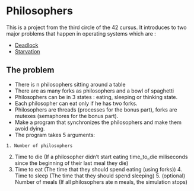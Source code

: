 # Philosophers

This is a project from the third circle of the 42 cursus. It introduces to two major problems that happen in operating systems which are :
- [Deadlock](https://www.geeksforgeeks.org/introduction-of-deadlock-in-operating-system/)
- [Starvation](https://en.wikipedia.org/wiki/Starvation_(computer_science))


## The problem 
   * There is n philosophers sitting around a table
   * There are as many forks as philosophers and a bowl of spaghetti
   * Philosophers can be in 3 states : eating, sleeping or thinking state.
   * Each philosopher can eat only if he has two forks. 
   * Philosophers are threads (processes for the bonus part), forks are mutexes (semaphores for the bonus part).
   * Make a program that synchronizes the philosophers and make them avoid dying.
   * The program takes 5 arguments:


    1. Number of philosophers
  2. Time to die (If a philosopher didn’t start eating time_to_die miliseconds since the beginning of their last meal they die)
  3. Time to eat (The time that they should spend eating (using forks))
            4. Time to sleep (The time that they should spend sleeping)
            5. (optional) Number of meals (If all philosophers ate n meals, the simulation stops)


    
